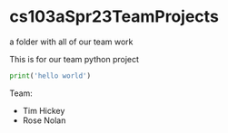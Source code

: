 # cs103aSpr23TeamProjects
a folder with all of our team work 

This is for our team python project

``` python
print('hello world')
```

Team:
* Tim Hickey
* Rose Nolan

